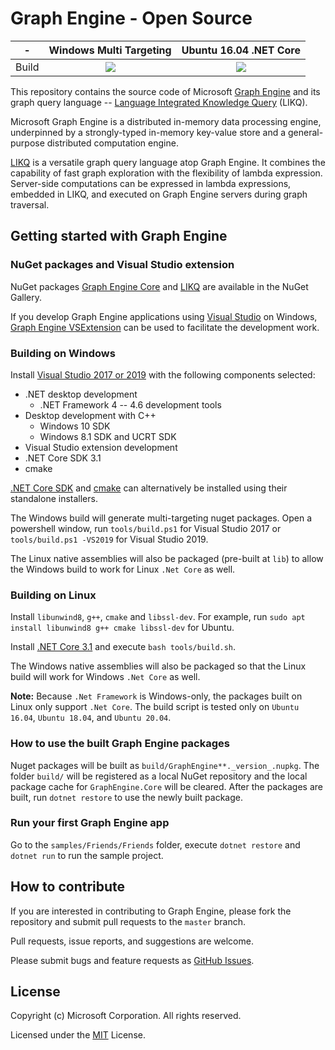 # Graph Engine - Open Source

| - | Windows Multi Targeting | Ubuntu 16.04 .NET Core |
|:------:|:------:|:------:|
|Build|[<img src="https://trinitygraphengine.visualstudio.com/_apis/public/build/definitions/4cfbb293-cd2c-4f49-aa03-06894081c93b/3/badge"/>](https://trinitygraphengine.visualstudio.com/trinity-ci/_build/index?definitionId=3)|[<img src="https://trinitygraphengine.visualstudio.com/_apis/public/build/definitions/4cfbb293-cd2c-4f49-aa03-06894081c93b/4/badge"/>](https://trinitygraphengine.visualstudio.com/trinity-ci/_build/index?definitionId=4)|

This repository contains the source code of Microsoft [Graph Engine][graph-engine] and its graph
query language -- [Language Integrated Knowledge Query][likq] (LIKQ).

Microsoft Graph Engine is a distributed in-memory data processing engine,
underpinned by a strongly-typed in-memory key-value store and a general-purpose distributed computation
engine.

[LIKQ][likq-gh]
is a versatile graph query language atop Graph Engine. It
combines the capability of fast graph exploration with the flexibility
of lambda expression. Server-side computations can be expressed in
lambda expressions, embedded in LIKQ, and executed on Graph Engine servers during graph traversal.

## Getting started with Graph Engine

### NuGet packages and Visual Studio extension

NuGet packages [Graph Engine Core][graph-engine-core] and [LIKQ][likq-nuget] are available in the NuGet Gallery.

If you develop Graph Engine applications using [Visual Studio][vs] on Windows, [Graph Engine VSExtension][vs-extension] can be used to facilitate the development work.

### Building on Windows

Install [Visual Studio 2017 or 2019][vs] with the following components selected:

- .NET desktop development
    - .NET Framework 4 -- 4.6 development tools
- Desktop development with C++
    - Windows 10 SDK
    - Windows 8.1 SDK and UCRT SDK
- Visual Studio extension development
- .NET Core SDK 3.1
- cmake

[.NET Core SDK][dotnet-download] and [cmake][cmake-download] can alternatively be installed using their standalone installers.

The Windows build will generate multi-targeting nuget packages.
Open a powershell window, run `tools/build.ps1` for Visual Studio 2017 or `tools/build.ps1 -VS2019` for Visual Studio 2019.

The Linux native assemblies will also be packaged (pre-built at `lib`) to allow the Windows build to work for Linux `.Net Core` as well.

### Building on Linux

Install `libunwind8`, `g++`, `cmake` and `libssl-dev`. For example, run `sudo apt install libunwind8 g++ cmake libssl-dev` for Ubuntu.

Install [.NET Core 3.1][dotnet-download] and execute `bash tools/build.sh`.

The Windows native assemblies will also be packaged so that the
Linux build will work for Windows `.Net Core` as well.

**Note:** Because `.Net Framework` is Windows-only, the packages built on Linux only support `.Net Core`. The build script is tested only on `Ubuntu 16.04`, `Ubuntu 18.04`, and `Ubuntu 20.04`.

### How to use the built Graph Engine packages

Nuget packages will be built as
`build/GraphEngine**._version_.nupkg`. The folder `build/` will be
registered as a local NuGet repository and the local package cache for
`GraphEngine.Core` will be cleared. After the packages are built, run `dotnet restore` to use the newly built package.

### Run your first Graph Engine app

Go to the `samples/Friends/Friends` folder, execute `dotnet restore` and `dotnet run` to run the sample project.

## How to contribute

If you are interested in contributing to Graph Engine, please fork the
repository and submit pull requests to the `master` branch.

Pull requests, issue reports, and suggestions are welcome.

Please submit bugs and feature requests as [GitHub Issues](https://github.com/Microsoft/GraphEngine/issues).

## License

Copyright (c) Microsoft Corporation. All rights reserved.

Licensed under the [MIT][license] License.


<!--
Links
-->

[graph-engine]: https://www.graphengine.io/

[likq]: https://www.graphengine.io/video/likq.video.html

[likq-gh]: https://github.com/Microsoft/GraphEngine/tree/master/src/Modules/LIKQ

[academic-graph-search]: https://azure.microsoft.com/en-us/services/cognitive-services/academic-knowledge/

[vs-extension]: https://visualstudiogallery.msdn.microsoft.com/12835dd2-2d0e-4b8e-9e7e-9f505bb909b8

[graph-engine-core]: https://www.nuget.org/packages/GraphEngine.Core/

[likq-nuget]: https://www.nuget.org/packages/GraphEngine.LIKQ/

[vs]: https://www.visualstudio.com/

[dotnet-download]: https://dotnet.microsoft.com/download/

[cmake-download]: https://cmake.org/download/

[license]: LICENSE.md
